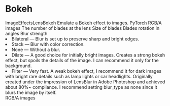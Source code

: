 # Bokeh

<deflist type="narrow">
    <def title="Full Name">
        ImageEffectsLensBokeh
    </def>
    <def title="Description">
        Emulate a <a href="https://en.wikipedia.org/wiki/Bokeh">Bokeh</a> effect to images.
    </def>
        <def title="Backend">
            <a href="Modules.md" anchor="pytorch" summary="Image processing with pure Tensor without transformations.">PyTorch</a>
        </def>
    <def title="Input Parameters">
        <deflist type="narrow">
            <def title="Images">
                RGB/A images
            </def>
            <def title="Blades Shape">
                The number of blades at the lens
            </def>
            <def title="Blades Radius">
                Size of blades
            </def>
            <def title="Blades Rotation">
                Blades rotation in angles
            </def>
            <def title="Blur Size">
                Blur strength
            </def>
            <def title="Blur Type">
                <list>
                    <li><control>Bilateral</control> — Blur is set up to preserve sharp and bright edges.</li>
                    <li><control>Stack</control> — Blur with color correction.</li>
                    <li><control>None</control> — Without a blur.</li>
                </list>
            </def>
            <def title="Method">
                <list>
                    <li><control>Dilate</control> — A good choice for initially bright images. Creates a strong bokeh effect, but spoils the details of the image. I can recommend it only for the background.</li>
                    <li><control>Filter</control> — Very fast. A weak bokeh effect, I recommend it for dark images with bright rare details such as lamp lights or car headlights. Originally created under the impression of LensBlur in Adobe Photoshop and achieved about 80%~ compliance. I recommend setting blur_type as none since it blurs the image by itself.</li>
                </list>
            </def>
        </deflist>
    </def>
    <def title="Output Parameters">
        <deflist type="narrow">
            <def title="Images">
                RGB/A images
            </def>
        </deflist>
    </def>
</deflist>

